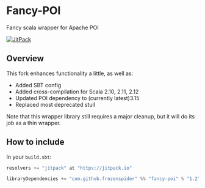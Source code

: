 # Fancy-POI

Fancy scala wrapper for Apache POI

[![JitPack](https://jitpack.io/v/frozenspider/fancy-poi.svg)](https://jitpack.io/#frozenspider/fancy-poi)

## Overview

This fork enhances functionality a little, as well as:

* Added SBT config
* Added cross-compilation for Scala 2.10, 2.11, 2.12
* Updated POI dependency to (currently latest)3.15
* Replaced most deprecated stull

Note that this wrapper library still requires a major cleanup, but it will do its job as a thin wrapper.

## How to include

In your `build.sbt`:

```scala
resolvers += "jitpack" at "https://jitpack.io"

libraryDependencies += "com.github.frozenspider" %% "fancy-poi" % "1.2"
```
